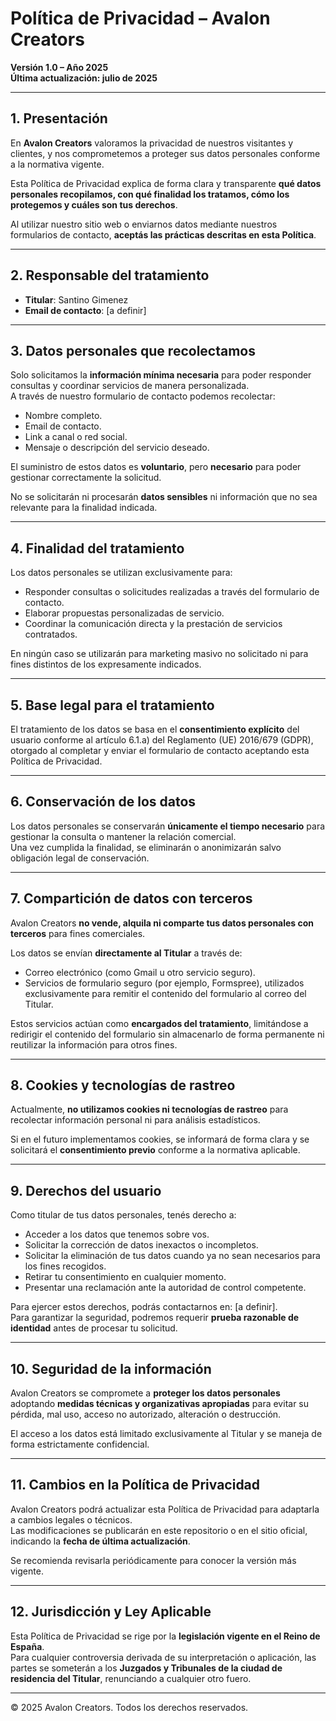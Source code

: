 # Política de Privacidad – Avalon Creators

**Versión 1.0 – Año 2025**  
**Última actualización: julio de 2025**

---

## 1. Presentación

En **Avalon Creators** valoramos la privacidad de nuestros visitantes y clientes, y nos comprometemos a proteger sus datos personales conforme a la normativa vigente.  

Esta Política de Privacidad explica de forma clara y transparente **qué datos personales recopilamos, con qué finalidad los tratamos, cómo los protegemos y cuáles son tus derechos**.  

Al utilizar nuestro sitio web o enviarnos datos mediante nuestros formularios de contacto, **aceptás las prácticas descritas en esta Política**.

---

## 2. Responsable del tratamiento

- **Titular**: Santino Gimenez  
- **Email de contacto**: [a definir]

---

## 3. Datos personales que recolectamos

Solo solicitamos la **información mínima necesaria** para poder responder consultas y coordinar servicios de manera personalizada.  
A través de nuestro formulario de contacto podemos recolectar:

- Nombre completo.  
- Email de contacto.  
- Link a canal o red social.  
- Mensaje o descripción del servicio deseado.

El suministro de estos datos es **voluntario**, pero **necesario** para poder gestionar correctamente la solicitud.

No se solicitarán ni procesarán **datos sensibles** ni información que no sea relevante para la finalidad indicada.

---

## 4. Finalidad del tratamiento

Los datos personales se utilizan exclusivamente para:

- Responder consultas o solicitudes realizadas a través del formulario de contacto.  
- Elaborar propuestas personalizadas de servicio.  
- Coordinar la comunicación directa y la prestación de servicios contratados.  

En ningún caso se utilizarán para marketing masivo no solicitado ni para fines distintos de los expresamente indicados.

---

## 5. Base legal para el tratamiento

El tratamiento de los datos se basa en el **consentimiento explícito** del usuario conforme al artículo 6.1.a) del Reglamento (UE) 2016/679 (GDPR), otorgado al completar y enviar el formulario de contacto aceptando esta Política de Privacidad.

---

## 6. Conservación de los datos

Los datos personales se conservarán **únicamente el tiempo necesario** para gestionar la consulta o mantener la relación comercial.  
Una vez cumplida la finalidad, se eliminarán o anonimizarán salvo obligación legal de conservación.

---

## 7. Compartición de datos con terceros

Avalon Creators **no vende, alquila ni comparte tus datos personales con terceros** para fines comerciales.  

Los datos se envían **directamente al Titular** a través de:

- Correo electrónico (como Gmail u otro servicio seguro).  
- Servicios de formulario seguro (por ejemplo, Formspree), utilizados exclusivamente para remitir el contenido del formulario al correo del Titular.

Estos servicios actúan como **encargados del tratamiento**, limitándose a redirigir el contenido del formulario sin almacenarlo de forma permanente ni reutilizar la información para otros fines.

---

## 8. Cookies y tecnologías de rastreo

Actualmente, **no utilizamos cookies ni tecnologías de rastreo** para recolectar información personal ni para análisis estadísticos.

Si en el futuro implementamos cookies, se informará de forma clara y se solicitará el **consentimiento previo** conforme a la normativa aplicable.

---

## 9. Derechos del usuario

Como titular de tus datos personales, tenés derecho a:

- Acceder a los datos que tenemos sobre vos.  
- Solicitar la corrección de datos inexactos o incompletos.  
- Solicitar la eliminación de tus datos cuando ya no sean necesarios para los fines recogidos.  
- Retirar tu consentimiento en cualquier momento.  
- Presentar una reclamación ante la autoridad de control competente.  

Para ejercer estos derechos, podrás contactarnos en: [a definir].  
Para garantizar la seguridad, podremos requerir **prueba razonable de identidad** antes de procesar tu solicitud.

---

## 10. Seguridad de la información

Avalon Creators se compromete a **proteger los datos personales** adoptando **medidas técnicas y organizativas apropiadas** para evitar su pérdida, mal uso, acceso no autorizado, alteración o destrucción.  

El acceso a los datos está limitado exclusivamente al Titular y se maneja de forma estrictamente confidencial.

---

## 11. Cambios en la Política de Privacidad

Avalon Creators podrá actualizar esta Política de Privacidad para adaptarla a cambios legales o técnicos.  
Las modificaciones se publicarán en este repositorio o en el sitio oficial, indicando la **fecha de última actualización**.  

Se recomienda revisarla periódicamente para conocer la versión más vigente.

---

## 12. Jurisdicción y Ley Aplicable

Esta Política de Privacidad se rige por la **legislación vigente en el Reino de España**.  
Para cualquier controversia derivada de su interpretación o aplicación, las partes se someterán a los **Juzgados y Tribunales de la ciudad de residencia del Titular**, renunciando a cualquier otro fuero.

---

© 2025 Avalon Creators. Todos los derechos reservados.
